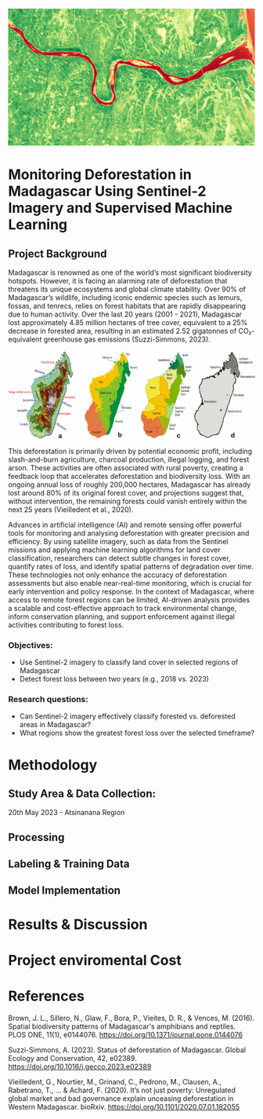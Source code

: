<p align="center">
  <img src="/Images/NDVI_image.png" width="800" height="auto"/>
</p>

# Monitoring Deforestation in Madagascar Using Sentinel-2 Imagery and Supervised Machine Learning

## Project Background

Madagascar is renowned as one of the world’s most significant biodiversity hotspots. However, it is facing an alarming rate of deforestation that threatens its unique ecosystems and global climate stability. Over 90% of Madagascar’s wildlife, including iconic endemic species such as lemurs, fossas, and tenrecs, relies on forest habitats that are rapidly disappearing due to human activity. Over the last 20 years (2001 - 2021), Madagascar lost approximately 4.85 million hectares of tree cover, equivalent to a 25% decrease in forested area, resulting in an estimated 2.52 gigatonnes of CO₂-equivalent greenhouse gas emissions (Suzzi-Simmons, 2023).

<p align="center">
  <img src="/Images/Madagascar climate.png" width="800" height="auto"/>
</p>

This deforestation is primarily driven by potential economic profit, including slash-and-burn agriculture, charcoal production, illegal logging, and forest arson. These activities are often associated with rural poverty, creating a feedback loop that accelerates deforestation and biodiversity loss. With an ongoing annual loss of roughly 200,000 hectares, Madagascar has already lost around 80% of its original forest cover, and projections suggest that, without intervention, the remaining forests could vanish entirely within the next 25 years (Vieilledent et al., 2020).

Advances in artificial intelligence (AI) and remote sensing offer powerful tools for monitoring and analysing deforestation with greater precision and efficiency. By using satellite imagery, such as data from the  Sentinel missions and applying machine learning algorithms for land cover classification, researchers can detect subtle changes in forest cover, quantify rates of loss, and identify spatial patterns of degradation over time. These technologies not only enhance the accuracy of deforestation assessments but also enable near-real-time monitoring, which is crucial for early intervention and policy response. In the context of Madagascar, where access to remote forest regions can be limited, AI-driven analysis provides a scalable and cost-effective approach to track environmental change, inform conservation planning, and support enforcement against illegal activities contributing to forest loss.


### Objectives:
  * Use Sentinel-2 imagery to classify land cover in selected regions of Madagascar
  * Detect forest loss between two years (e.g., 2018 vs. 2023)

### Research questions:

  * Can Sentinel-2 imagery effectively classify forested vs. deforested areas in Madagascar?
  * What regions show the greatest forest loss over the selected timeframe?


# Methodology

## Study Area & Data Collection:

20th May 2023 - Atsinanana Region

## Processing

## Labeling & Training Data

## Model Implementation

# Results & Discussion

# Project enviromental Cost

# References

Brown, J. L., Sillero, N., Glaw, F., Bora, P., Vieites, D. R., & Vences, M. (2016). Spatial biodiversity patterns of Madagascar's amphibians and reptiles. PLOS ONE, 11(1), e0144076. https://doi.org/10.1371/journal.pone.0144076

Suzzi-Simmons, A. (2023). Status of deforestation of Madagascar. Global Ecology and Conservation, 42, e02389. https://doi.org/10.1016/j.gecco.2023.e02389

Vieilledent, G., Nourtier, M., Grinand, C., Pedrono, M., Clausen, A., Rabetrano, T., ... & Achard, F. (2020). It’s not just poverty: Unregulated global market and bad governance explain unceasing deforestation in Western Madagascar. bioRxiv. https://doi.org/10.1101/2020.07.01.182055

